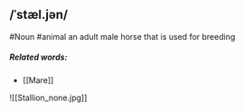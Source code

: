 ## /ˈstæl.jən/
#Noun #animal 
an adult male horse that is used for breeding
##### Related words:
- [[Mare]]

![[Stallion_none.jpg]]

